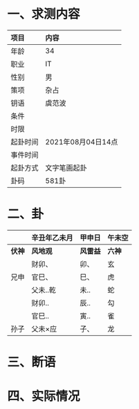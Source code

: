 # 一、求测内容
|项目|内容|
|:-|:-|
|年龄|34|
|职业|IT|
|性别|男|
|策项|杂占|
|钥语|虞范波|
|条件||
|时限||
|起卦时间|2021年08月04日14点|
|事件时间||
|起卦方式|文字笔画起卦|
|卦码|581卦|

# 二、卦
||辛丑年乙未月|甲申日|午未空|
|:-|:-|:-|:-|
|**伏神**|**风地观**|**风雷益**|**六神**|
||财卯、|卯、|玄|
|兄申|官巳、|巳、|虎|
||父未..乾|未..|蛇|
||财卯..|辰..|勾|
||官巳..|寅..|雀|
|孙子|父未×应|子、|龙|


# 三、断语

# 四、实际情况